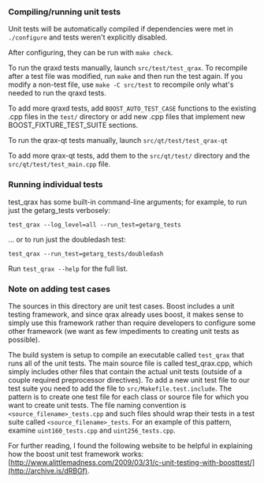 ### Compiling/running unit tests

Unit tests will be automatically compiled if dependencies were met in `./configure`
and tests weren't explicitly disabled.

After configuring, they can be run with `make check`.

To run the qraxd tests manually, launch `src/test/test_qrax`. To recompile
after a test file was modified, run `make` and then run the test again. If you
modify a non-test file, use `make -C src/test` to recompile only what's needed
to run the qraxd tests.

To add more qraxd tests, add `BOOST_AUTO_TEST_CASE` functions to the existing
.cpp files in the `test/` directory or add new .cpp files that
implement new BOOST_FIXTURE_TEST_SUITE sections.

To run the qrax-qt tests manually, launch `src/qt/test/test_qrax-qt`

To add more qrax-qt tests, add them to the `src/qt/test/` directory and
the `src/qt/test/test_main.cpp` file.

### Running individual tests

test_qrax has some built-in command-line arguments; for
example, to run just the getarg_tests verbosely:

    test_qrax --log_level=all --run_test=getarg_tests

... or to run just the doubledash test:

    test_qrax --run_test=getarg_tests/doubledash

Run `test_qrax --help` for the full list.

### Note on adding test cases

The sources in this directory are unit test cases.  Boost includes a
unit testing framework, and since qrax already uses boost, it makes
sense to simply use this framework rather than require developers to
configure some other framework (we want as few impediments to creating
unit tests as possible).

The build system is setup to compile an executable called `test_qrax`
that runs all of the unit tests.  The main source file is called
test_qrax.cpp, which simply includes other files that contain the
actual unit tests (outside of a couple required preprocessor
directives). To add a new unit test file to our test suite you need
to add the file to `src/Makefile.test.include`. The pattern is to
create one test file for each class or source file for which you want
to create unit tests.  The file naming convention is
`<source_filename>_tests.cpp` and such files should wrap their tests
in a test suite called `<source_filename>_tests`.  For an example of
this pattern, examine `uint160_tests.cpp` and `uint256_tests.cpp`.

For further reading, I found the following website to be helpful in
explaining how the boost unit test framework works:
[http://www.alittlemadness.com/2009/03/31/c-unit-testing-with-boosttest/](http://archive.is/dRBGf).
